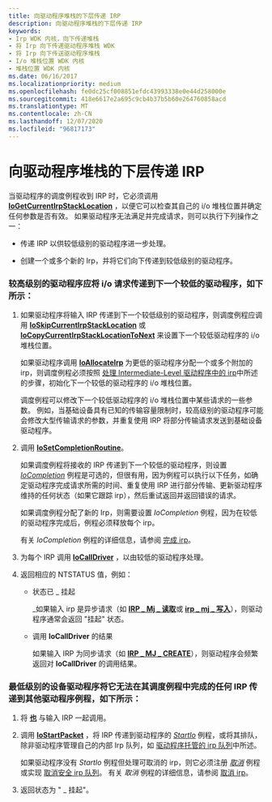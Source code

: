 ```yaml
---
title: 向驱动程序堆栈的下层传递 IRP
description: 向驱动程序堆栈的下层传递 IRP
keywords:
- Irp WDK 内核，向下传递堆栈
- 将 Irp 向下传递驱动程序堆栈 WDK
- 将 Irp 向下传送驱动程序堆栈
- I/o 堆栈位置 WDK 内核
- 堆栈位置 WDK 内核
ms.date: 06/16/2017
ms.localizationpriority: medium
ms.openlocfilehash: fe0dc25cf008851efdc43993338e0e44d258000e
ms.sourcegitcommit: 418e6617e2a695c9cb4b37b5b60e264760858acd
ms.translationtype: MT
ms.contentlocale: zh-CN
ms.lasthandoff: 12/07/2020
ms.locfileid: "96817173"
---
```

# <a name="passing-irps-down-the-driver-stack"></a>向驱动程序堆栈的下层传递 IRP





当驱动程序的调度例程收到 IRP 时，它必须调用 [**IoGetCurrentIrpStackLocation**](/windows-hardware/drivers/ddi/wdm/nf-wdm-iogetcurrentirpstacklocation) ，以便它可以检查其自己的 i/o 堆栈位置并确定任何参数是否有效。 如果驱动程序无法满足并完成请求，则可以执行下列操作之一：

-   传递 IRP 以供较低级别的驱动程序进一步处理。

-   创建一个或多个新的 Irp，并将它们向下传递到较低级别的驱动程序。

### <a name="a-higher-level-driver-should-pass-an-io-request-on-to-a-next-lower-driver-as-follows"></a>较高级别的驱动程序应将 i/o 请求传递到下一个较低的驱动程序，如下所示：

1.  如果驱动程序将输入 IRP 传递到下一个较低级别的驱动程序，则调度例程应调用 [**IoSkipCurrentIrpStackLocation**](./mm-bad-pointer.md) 或 [**IoCopyCurrentIrpStackLocationToNext**](/windows-hardware/drivers/ddi/wdm/nf-wdm-iocopycurrentirpstacklocationtonext) 来设置下一个较低驱动程序的 i/o 堆栈位置。

    如果驱动程序调用 [**IoAllocateIrp**](/windows-hardware/drivers/ddi/wdm/nf-wdm-ioallocateirp) 为更低的驱动程序分配一个或多个附加的 irp，则调度例程必须按照 [处理 Intermediate-Level 驱动程序中的 irp](processing-irps-in-an-intermediate-level-driver.md)中所述的步骤，初始化下一个较低的驱动程序的 i/o 堆栈位置。

    调度例程可以修改下一个较低驱动程序的 i/o 堆栈位置中某些请求的一些参数。 例如，当基础设备具有已知的传输容量限制时，较高级别的驱动程序可能会修改大型传输请求的参数，并重复使用 IRP 将部分传输请求发送到基础设备驱动程序。

2.  调用 [**IoSetCompletionRoutine**](/windows-hardware/drivers/ddi/wdm/nf-wdm-iosetcompletionroutine)。

    如果调度例程将接收的 IRP 传递到下一个较低的驱动程序，则设置 [*IoCompletion*](/windows-hardware/drivers/ddi/wdm/nc-wdm-io_completion_routine) 例程是可选的，但很有用，因为例程可以执行以下任务，如确定驱动程序完成请求所需的时间、重复使用 IRP 进行部分传输、更新驱动程序维持的任何状态（如果它跟踪 irp），然后重试返回并返回错误的请求。

    如果调度例程分配了新的 Irp，则需要设置 *IoCompletion* 例程，因为在较低的驱动程序完成后，例程必须释放每个 irp。

    有关 *IoCompletion* 例程的详细信息，请参阅 [完成 irp](completing-irps.md)。

3.  为每个 IRP 调用 [**IoCallDriver**](/windows-hardware/drivers/ddi/wdm/nf-wdm-iocalldriver) ，以由较低的驱动程序处理。

4.  返回相应的 NTSTATUS 值，例如：
    -   状态已 \_ 挂起

        \_如果输入 irp 是异步请求（如 [**IRP \_ Mj \_ 读取**](./irp-mj-read.md)或 [**irp \_ mj \_ 写入**](./irp-mj-write.md)），则驱动程序通常会返回 "挂起" 状态。

    -   调用 **IoCallDriver** 的结果

        如果输入 IRP 为同步请求（如 [**IRP \_ MJ \_ CREATE**](./irp-mj-create.md)），则驱动程序会频繁返回对 **IoCallDriver** 的调用结果。

### <a name="a-lowest-level-device-driver-passes-any-irp-that-it-cannot-complete-in-its-dispatch-routine-on-to-other-driver-routines-as-follows"></a>最低级别的设备驱动程序将它无法在其调度例程中完成的任何 IRP 传递到其他驱动程序例程，如下所示：

1.  将 [**也**](/windows-hardware/drivers/ddi/wdm/nf-wdm-iomarkirppending) 与输入 IRP 一起调用。

2.  调用 [**IoStartPacket**](/windows-hardware/drivers/ddi/ntifs/nf-ntifs-iostartpacket) ，将 IRP 传递到驱动程序的 [*StartIo*](/windows-hardware/drivers/ddi/wdm/nc-wdm-driver_startio) 例程，或将其排队，除非驱动程序管理自己的内部 Irp 队列，如 [驱动程序托管的 irp 队列](driver-managed-irp-queues.md)中所述。

    如果驱动程序没有 *StartIo* 例程但处理可取消的 irp，则它必须注册 [*取消*](/windows-hardware/drivers/ddi/wdm/nc-wdm-driver_cancel) 例程或实现 [取消安全 irp 队列](cancel-safe-irp-queues.md)。 有关 *取消* 例程的详细信息，请参阅 [取消 irp](canceling-irps.md)。

3.  返回状态为 " \_ 挂起"。

 

